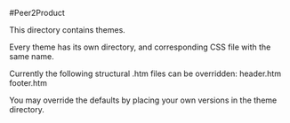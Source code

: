#Peer2Product

This directory contains themes.


Every theme has its own directory, and corresponding CSS file
with the same name.

Currently the following structural .htm files can be overridden:
  header.htm
  footer.htm

You may override the defaults by placing your own versions in
the theme directory.
